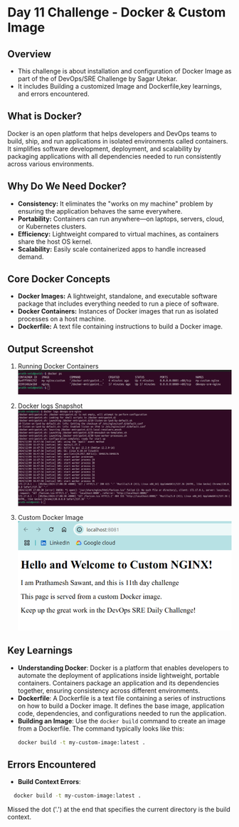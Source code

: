 # Day 11 Challenge - Docker & Custom Image

## Overview

- This challenge is about installation and configuration of Docker Image as part of the  of DevOps/SRE Challenge by Sagar Utekar.
- It includes Building a customized Image and Dockerfile,key learnings, and errors encountered.
 
## What is Docker?

Docker is an open platform that helps developers and DevOps teams to build, ship, and run applications in isolated environments called containers. It simplifies software development, deployment, and scalability by packaging applications with all dependencies needed to run consistently across various environments.

## Why Do We Need Docker?
- **Consistency:** It eliminates the "works on my machine" problem by ensuring the application behaves the same everywhere.
- **Portability:** Containers can run anywhere—on laptops, servers, cloud, or Kubernetes clusters.
- **Efficiency:** Lightweight compared to virtual machines, as containers share the host OS kernel.
- **Scalability:** Easily scale containerized apps to handle increased demand.

## Core Docker Concepts
- **Docker Images:** A lightweight, standalone, and executable software package that includes everything needed to run a piece of software.
- **Docker Containers:** Instances of Docker images that run as isolated processes on a host machine.
- **Dockerfile:** A text file containing instructions to build a Docker image.

## Output Screenshot 

1. Running Docker Containers
![docker-ps Output](https://github.com/prath-void/devops-sre-challenge/blob/master/11-Docker/docker-ps.png?raw=true)

2. Docker logs Snapshot
![docker-logs Output](https://github.com/prath-void/devops-sre-challenge/blob/master/11-Docker/docker-logs-nginx.png?raw=true)

3. Custom Docker Image
![docker-image Output](https://github.com/prath-void/devops-sre-challenge/blob/master/11-Docker/custom-docker-nginx.png?raw=true)

## Key Learnings
- **Understanding Docker**: Docker is a platform that enables developers to automate the deployment of applications inside lightweight, portable containers. Containers package an application and its dependencies together, ensuring consistency across different environments.
- **Dockerfile**: A Dockerfile is a text file containing a series of instructions on how to build a Docker image. It defines the base image, application code, dependencies, and configurations needed to run the application.
- **Building an Image**: Use the `docker build` command to create an image from a Dockerfile. The command typically looks like this:
  ```bash
  docker build -t my-custom-image:latest .

## Errors Encountered
- **Build Context Errors**: 
```bash
  docker build -t my-custom-image:latest .
```
  Missed the dot ('.') at the end that specifies the current directory is the build context.
